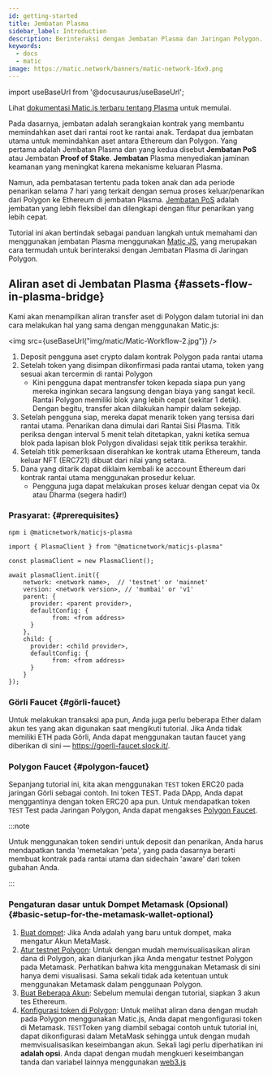 ```yaml
---
id: getting-started
title: Jembatan Plasma
sidebar_label: Introduction
description: Berinteraksi dengan Jembatan Plasma dan Jaringan Polygon.
keywords:
  - docs
  - matic
image: https://matic.network/banners/matic-network-16x9.png
---
```


import useBaseUrl from '@docusaurus/useBaseUrl';

Lihat [dokumentasi Matic.js terbaru tentang Plasma](https://maticnetwork.github.io/matic.js/docs/plasma/) untuk memulai.

Pada dasarnya, jembatan adalah serangkaian kontrak yang membantu memindahkan aset dari rantai root ke rantai anak. Terdapat dua jembatan utama untuk memindahkan aset antara Ethereum dan Polygon. Yang pertama adalah Jembatan Plasma dan yang kedua disebut **Jembatan PoS** atau Jembatan **Proof of Stake**. **Jembatan** Plasma menyediakan jaminan keamanan yang meningkat karena mekanisme keluaran Plasma.

Namun, ada pembatasan tertentu pada token anak dan ada periode penarikan selama 7 hari yang terkait dengan semua proses keluar/penarikan dari Polygon ke Ethereum di jembatan Plasma. [Jembatan PoS](/docs/develop/ethereum-polygon/pos/getting-started) adalah jembatan yang lebih fleksibel dan dilengkapi dengan fitur penarikan yang lebih cepat.

Tutorial ini akan bertindak sebagai panduan langkah untuk memahami dan menggunakan jembatan Plasma menggunakan [Matic JS](https://github.com/maticnetwork/matic.js), yang merupakan cara termudah untuk berinteraksi dengan Jembatan Plasma di Jaringan Polygon.

## Aliran aset di Jembatan Plasma {#assets-flow-in-plasma-bridge}

Kami akan menampilkan aliran transfer aset di Polygon dalam tutorial ini dan cara melakukan hal yang sama dengan menggunakan Matic.js:

<img src={useBaseUrl("img/matic/Matic-Workflow-2.jpg")} />

1. Deposit pengguna aset crypto dalam kontrak Polygon pada rantai utama
2. Setelah token yang disimpan dikonfirmasi pada rantai utama, token yang sesuai akan tercermin di rantai Polygon
   - Kini pengguna dapat mentransfer token kepada siapa pun yang mereka inginkan secara langsung dengan biaya yang sangat kecil. Rantai Polygon memiliki blok yang lebih cepat (sekitar 1 detik). Dengan begitu, transfer akan dilakukan hampir dalam sekejap.
3. Setelah pengguna siap, mereka dapat menarik token yang tersisa dari rantai utama. Penarikan dana dimulai dari Rantai Sisi Plasma. Titik periksa dengan interval 5 menit telah ditetapkan, yakni ketika semua blok pada lapisan blok Polygon divalidasi sejak titik periksa terakhir.
4. Setelah titik pemeriksaan diserahkan ke kontrak utama Ethereum, tanda keluar NFT (ERC721) dibuat dari nilai yang setara.
5. Dana yang ditarik dapat diklaim kembali ke acccount Ethereum dari kontrak rantai utama menggunakan prosedur keluar.
   - Pengguna juga dapat melakukan proses keluar dengan cepat via 0x atau Dharma (segera hadir!)

### Prasyarat: {#prerequisites}

```
npm i @maticnetwork/maticjs-plasma

import { PlasmaClient } from "@maticnetwork/maticjs-plasma"

const plasmaClient = new PlasmaClient();

await plasmaClient.init({
    network: <network name>,  // 'testnet' or 'mainnet'
    version: <network version>, // 'mumbai' or 'v1'
    parent: {
      provider: <parent provider>,
      defaultConfig: {
            from: <from address>
      }
    },
    child: {
      provider: <child provider>,
      defaultConfig: {
            from: <from address>
      }
    }
});

```

### Görli Faucet {#görli-faucet}

Untuk melakukan transaksi apa pun, Anda juga perlu beberapa Ether dalam akun tes yang akan digunakan saat mengikuti tutorial. Jika Anda tidak memiliki ETH pada Görli, Anda dapat menggunakan tautan faucet yang diberikan di sini — https://goerli-faucet.slock.it/.

### Polygon Faucet {#polygon-faucet}

Sepanjang tutorial ini, kita akan menggunakan `TEST` token ERC20 pada jaringan Görli sebagai contoh. Ini token TEST. Pada DApp, Anda dapat menggantinya dengan token ERC20 apa pun. Untuk mendapatkan token `TEST` Test pada Jaringan Polygon, Anda dapat mengakses [Polygon Faucet](https://faucet.polygon.technology/).

:::note

Untuk menggunakan token sendiri untuk deposit dan penarikan, Anda harus mendapatkan tanda 'memetakan 'peta', yang pada dasarnya berarti membuat kontrak pada rantai utama dan sidechain 'aware' dari token gubahan Anda.

:::

### Pengaturan dasar untuk Dompet Metamask (Opsional) {#basic-setup-for-the-metamask-wallet-optional}

1. [Buat dompet](/docs/develop/metamask/hello): Jika Anda adalah yang baru untuk dompet, maka mengatur Akun MetaMask.
2. [Atur testnet Polygon](/docs/develop/metamask/config-polygon-on-metamask): Untuk dengan mudah memvisualisasikan aliran dana di Polygon, akan dianjurkan jika Anda mengatur testnet Polygon pada Metamask. Perhatikan bahwa kita menggunakan Metamask di sini hanya demi visualisasi. Sama sekali tidak ada ketentuan untuk menggunakan Metamask dalam penggunaan Polygon.
3. [Buat Beberapa Akun](/docs/develop/metamask/multiple-accounts): Sebelum memulai dengan tutorial, siapkan 3 akun tes Ethereum.
4. [Konfigurasi token di Polygon](/docs/develop/metamask/custom-tokens): Untuk melihat aliran dana dengan mudah pada Polygon menggunakan Matic.js, Anda dapat mengonfigurasi token di Metamask.
`TEST`Token yang diambil sebagai contoh untuk tutorial ini, dapat dikonfigurasi dalam MetaMask sehingga untuk dengan mudah memvisualisasikan keseimbangan akun. Sekali lagi perlu diperhatikan ini **adalah opsi**. Anda dapat dengan mudah mengkueri keseimbangan tanda dan variabel lainnya menggunakan [web3.js](https://web3js.readthedocs.io/en/1.0/)
